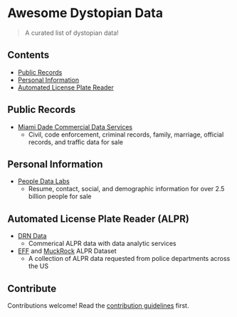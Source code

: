 # Awesome Dystopian Data

> A curated list of dystopian data!


## Contents

- [Public Records](#public-records)
- [Personal Information](#personal-information)
- [Automated License Plate Reader](#automated-license-plate-reader-alpr)

## Public Records
- [Miami Dade Commercial Data Services](https://www.miami-dadeclerk.com/commercial_data_servicesb.asp)
    - Civil, code enforcement, criminal records, family, marriage, official records, and traffic data for sale

## Personal Information
- [People Data Labs](https://www.peopledatalabs.com/)
    - Resume, contact, social, and demographic information for over 2.5 billion people for sale

## Automated License Plate Reader (ALPR)
- [DRN Data](https://drndata.com/)
    - Commerical ALPR data with data analytic services
- [EFF](https://www.eff.org/pages/automated-license-plate-reader-dataset) and [MuckRock](https://www.muckrock.com/news/archives/2018/nov/15/download-the-alpr-dataset/) ALPR Dataset
    - A collection of ALPR data requested from police departments across the US

## Contribute

Contributions welcome! Read the [contribution guidelines](contributing.md) first.
